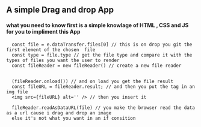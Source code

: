 ## A simple Drag and drop App
#### what you need to know first is a simple knowlage of HTML , CSS and JS for you to impliment this App
```
  const file = e.dataTransfer.files[0] // this is on drop you git the first element of the chosen  file 
  const type = file.type // get the file type and compare it with the types of files you want the user to render 
  const fileReader = new fileReader() // create a new file reader 
  
```

```
  (fileReader.onload()) // and on load you get the file result 
  const fileURL = fileReader.result; // and then you put the tag in an img file 
  <img src={fileURL} alt='' /> // then you insert it 
```

```
  fileReader.readAsDataURL(file) // you make the browser read the data as a url cause i drag and drop an image
  else it's not what you want in an if consition
```
